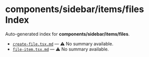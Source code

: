 # components/sidebar/items/files Index

Auto-generated index for **components/sidebar/items/files**.

- [`create-file.tsx.md`](./create-file.tsx.md) — ⚠️ No summary available.
- [`file-item.tsx.md`](./file-item.tsx.md) — ⚠️ No summary available.
